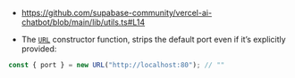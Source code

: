 - https://github.com/supabase-community/vercel-ai-chatbot/blob/main/lib/utils.ts#L14

- The [`URL`](https://developer.mozilla.org/en-US/docs/Web/API/URL/port) constructor function, strips the default port even if it’s explicitly provided:

```js
const { port } = new URL("http://localhost:80"); // ""
```
